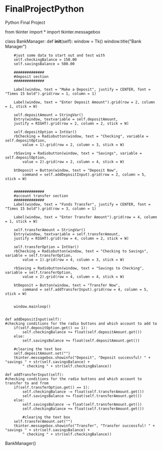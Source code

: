 # FinalProjectPython
Python Final Project

from tkinter import *
import tkinter.messagebox

class BankManager:
	def __init__(self):
		window = Tk()
		window.title("Bank Manager")
		
		#just some data to start out and test with 
		self.checkingBalance = 150.00
		self.savingsBalance = 500.00
		
		##############
		#deposit section
		##############
		
		Label(window, text = "Make a Deposit", justify = CENTER, font = "Times 15 bold").grid(row = 1, column = 1) 
		
		Label(window, text = "Enter Deposit Amount").grid(row = 2, column = 1, stick = W)
		
		self.depositAmount = StringVar()
		Entry(window, textvariable = self.depositAmount, 
		justify = RIGHT).grid(row = 2, column = 2, stick = W)
				
		self.depositOption = IntVar()
		rbChecking = Radiobutton(window, text = "Checking", variable = self.depositOption,
			value = 1).grid(row = 2, column = 3, stick = W)
			
		rbSaving = Radiobutton(window, text = "Savings", variable = self.depositOption,
			value = 2).grid(row = 2, column = 4, stick = W)

		btDeposit = Button(window, text = "Deposit Now",
			command = self.addDepositInput).grid(row = 2, column = 5, stick = W)
		

		##############
		#account transfer section
		##############
		Label(window, text = "Funds Transfer", justify = CENTER, font = "Times 15 bold").grid(row = 3, column = 1) 
		
		Label(window, text = "Enter Transfer Amount").grid(row = 4, column = 1, stick = W)
		
		self.transferAmount = StringVar()
		Entry(window, textvariable = self.transferAmount, 
		justify = RIGHT).grid(row = 4, column = 2, stick = W)
				
		self.transferOption = IntVar()
		rbChecking = Radiobutton(window, text = "Checking to Savings", variable = self.transferOption,
			value = 1).grid(row = 4, column = 3, stick = W)
			
		rbSaving = Radiobutton(window, text = "Savings to Checking", variable = self.transferOption,
			value = 2).grid(row = 4, column = 4, stick = W)

		btDeposit = Button(window, text = "Transfer Now",
			command = self.addTransferInput).grid(row = 4, column = 5, stick = W)
		
			
		window.mainloop()
		
		
	def addDepositInput(self):
	#checking conditions for the radio buttons and which account to add to 
		if(self.depositOption.get() == 1):
			self.checkingBalance += float(self.depositAmount.get())
		else:
			self.savingsBalance += float(self.depositAmount.get())
				
		#clearing the text box 
		self.depositAmount.set("")
		tkinter.messagebox.showinfo("Deposit", "Deposit successful! " + "savings " + str(self.savingsBalance) +
			" checking " + str(self.checkingBalance))
		
	def addTransferInput(self):
	#checking conditions for the radio buttons and which account to transfer to and from  
		if(self.transferOption.get() == 1):
			self.checkingBalance -= float(self.transferAmount.get())
			self.savingsBalance += float(self.transferAmount.get())
		else:
			self.savingsBalance -= float(self.transferAmount.get())
			self.checkingBalance += float(self.transferAmount.get())
			
			#clearing the text box
		self.transferAmount.set("")
		tkinter.messagebox.showinfo("Transfer", "Transfer successful! " + "savings " + str(self.savingsBalance) + 
			" checking " + str(self.checkingBalance))
		
BankManager()
